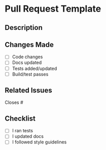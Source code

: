 # Pull Request Template

## Description

## Changes Made
- [ ] Code changes
- [ ] Docs updated
- [ ] Tests added/updated
- [ ] Build/test passes

## Related Issues

Closes #

## Checklist
- [ ] I ran tests
- [ ] I updated docs
- [ ] I followed style guidelines
